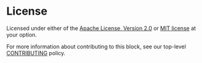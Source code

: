 # License

Licensed under either of the [Apache License, Version 2.0](LICENSE-APACHE.md) or [MIT license](LICENSE-MIT.md) at your option.

For more information about contributing to this block, see our top-level [CONTRIBUTING](https://github.com/hashintel/hash/blob/main/.github/CONTRIBUTING.md) policy.
